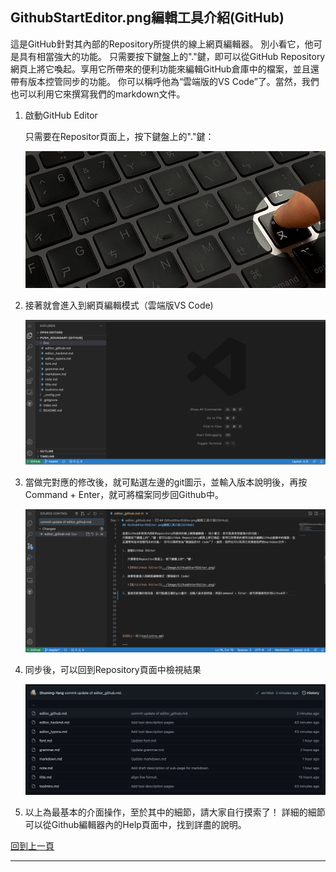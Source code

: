 ## GithubStartEditor.png編輯工具介紹(GitHub)

這是GitHub針對其內部的Repository所提供的線上網頁編輯器。 別小看它，他可是具有相當強大的功能。
只需要按下鍵盤上的"."鍵，即可以從GitHub Repository網頁上將它喚起。享用它所帶來的便利功能來編輯GitHub倉庫中的檔案，並且還帶有版本控管同步的功能。 你可以稱呼他為“雲端版的VS Code”了。當然，我們也可以利用它來撰寫我們的markdown文件。

1. 啟動GitHub Editor

   只需要在Repositor頁面上，按下鍵盤上的"."鍵：

   ![呼叫GitHub Editor](../Image/GithubStartEditor.png)

2. 接著就會進入到網頁編輯模式（雲端版VS Code)

   ![進入Github Editor](../Image/GithubEnterEditor.png)

3. 當做完對應的修改後，就可點選左邊的git圖示，並輸入版本說明後，再按Command + Enter，就可將檔案同步回Github中。

   ![Commit to Github](../Image/GithubCommit.png)

4. 同步後，可以回到Repository頁面中檢視結果

   ![Github Committed Result](../Image/GithubResult.png)![]()

5. 以上為最基本的介面操作，至於其中的細節，請大家自行摸索了！ 詳細的細節可以從Github編輯器內的Help頁面中，找到詳盡的說明。



[回到上一頁](toolintro.md)

---


